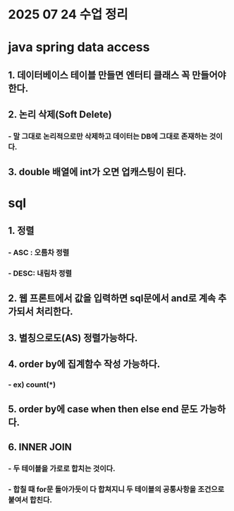 # 2025 07 24 수업 정리
# java spring data access
## 1. 데이터베이스 테이블 만들면 엔터티 클래스 꼭 만들어야 한다.
## 2. 논리 삭제(Soft Delete)
### - 말 그대로 논리적으로만 삭제하고 데이터는 DB에 그대로 존재하는 것이다.
## 3. double 배열에 int가 오면 업캐스팅이 된다.

# sql
## 1. 정렬
### - ASC : 오름차 정렬
### - DESC: 내림차 정렬
## 2. 웹 프론트에서 값을 입력하면 sql문에서 and로 계속 추가되서 처리한다.
## 3. 별칭으로도(AS) 정렬가능하다.
## 4. order by에 집계함수 작성 가능하다.
### - ex) count(*)
## 5. order by에 case when then else end 문도 가능하다.
## 6. INNER JOIN
### - 두 테이블을 가로로 합치는 것이다.
### - 합칠 때 for문 돌아가듯이 다 합쳐지니 두 테이블의 공통사항을 조건으로 붙여서 합친다.
